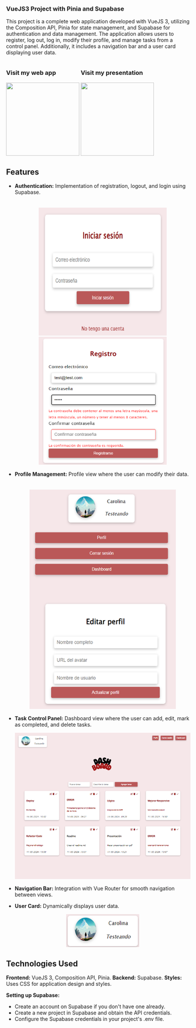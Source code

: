 ### VueJS3 Project with Pinia and Supabase
This project is a complete web application developed with VueJS 3, utilizing the Composition API, Pinia for state management, and Supabase for authentication and data management. The application allows users to register, log out, log in, modify their profile, and manage tasks from a control panel. Additionally, it includes a navigation bar and a user card displaying user data.

<div style="display: inline-block;">
  <h3>Visit my web app</h3>
  <img src="https://github.com/Carol-88/todo-list-vue/assets/114145394/66ad0485-7261-4089-82e7-e463620e1623" width="200" height="200">
</div>
<div style="display: inline-block;">
  <h3>Visit my presentation</h3>
  <img src="https://github.com/Carol-88/todo-list-vue/assets/114145394/f5c1919f-8819-405c-8434-fe5a9cb32911" width="200" height="200">
</div>


## Features

- **Authentication:** Implementation of registration, logout, and login using Supabase.

  <div align="center" style="padding-top: 20px;">
    <img src="https://github.com/Carol-88/todo-list-vue/blob/main/public/login.png" width="350" height="350" alt="Login"> 
    <img src="https://github.com/Carol-88/todo-list-vue/blob/main/public/register.png" width="350" height="350" alt="Register">
  </div>

- **Profile Management:** Profile view where the user can modify their data.

  <div align="center" style="padding-top: 20px;">
    <img src="https://github.com/Carol-88/todo-list-vue/blob/main/public/profile.png" width="400" height="600" alt="Profile">
  </div>

- **Task Control Panel:** Dashboard view where the user can add, edit, mark as completed, and delete tasks.

  <div align="center">
    <img src="https://github.com/Carol-88/todo-list-vue/blob/main/public/dashboard.png" width="600" height="400" alt="Dashboard">
  </div>

- **Navigation Bar:** Integration with Vue Router for smooth navigation between views.

- **User Card:** Dynamically displays user data.

  <div align="center">
    <img src="https://github.com/Carol-88/todo-list-vue/blob/main/public/usercard.png" width="200" height="90" alt="Usercard">
  </div>

## Technologies Used
**Frontend:** VueJS 3, Composition API, Pinia.
**Backend:** Supabase.
**Styles:** Uses CSS for application design and styles.

**Setting up Supabase:**
- Create an account on Supabase if you don't have one already.
- Create a new project in Supabase and obtain the API credentials.
- Configure the Supabase credentials in your project's .env file.


